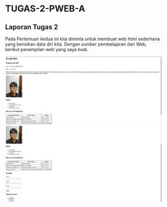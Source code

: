 # TUGAS-2-PWEB-A

## Laporan Tugas 2
Pada Pertemuan kedua ini kita diminta untuk membuat web html sederhana yang berisikan data diri kita. Dengan sumber pembelajaran dari Web, berikut penampilan web yang saya buat.

![Image Alt](https://github.com/notdoppi/TUGAS-2-PWEB-A/blob/6b552fd353fcc05544c4c994eba80e1a28a79c09/tampilan%20atas.jpg)
![Image Alt](https://github.com/notdoppi/TUGAS-2-PWEB-A/blob/80c6199a1a147731756da947701cb1b47ecf715b/tampilan%20bawah.jpg)
